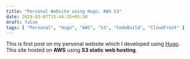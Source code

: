 ```yaml
---
title: "Personal Website using Hugo, AWS S3"
date: 2019-03-07T15:44:35+05:30
draft: false
tags: [ "Personal", "Hugo", "AWS", "S3", "CodeBuild", "CloudFront" ]
---
```


This is first post on my personal website which I developed using [Hugo](http://gohugo.io).
This site hosted on **AWS** using **S3 static web hosting**.


